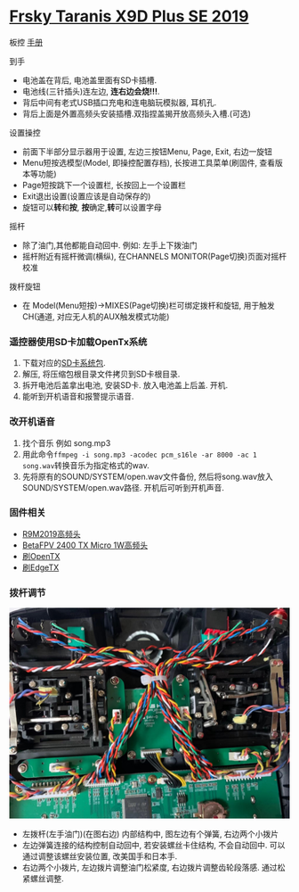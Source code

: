 # [Frsky Taranis X9D Plus SE 2019](https://www.frsky-rc.com/product/taranis-x9d-plus-se-2019/)
板控
[手册](./assets/X9D%20Plus%202019%20X9D%20Plus%20SE%202019%20-Manual.pdf)

到手
* 电池盖在背后, 电池盖里面有SD卡插槽.
* 电池线(三针插头)连左边, **连右边会烧!!!**.
* 背后中间有老式USB插口充电和连电脑玩模拟器, 耳机孔.
* 背后上面是外置高频头安装插槽.双指捏盖揭开放高频头入槽.(可选)

设置操控
* 前面下半部分显示器用于设置, 左边三按钮Menu, Page, Exit, 右边一旋钮
* Menu短按选模型(Model, 即操控配置存档), 长按进工具菜单(刷固件, 查看版本等功能)
* Page短按跳下一个设置栏, 长按回上一个设置栏
* Exit退出设置(设置应该是自动保存的)
* 旋钮可以**转**和**按**, **按**确定,**转**可以设置字母

摇杆
* 除了油门,其他都能自动回中. 例如: 左手上下拨油门
* 摇杆附近有摇杆微调(横纵), 在CHANNELS MONITOR(Page切换)页面对摇杆校准

拨杆旋钮
* 在 Model(Menu短按)->MIXES(Page切换)栏可绑定拨杆和旋钮, 用于触发CH(通道, 对应无人机的AUX触发模式功能)

### 遥控器使用SD卡加载OpenTx系统

1. 下载对应的[SD卡系统包](https://downloads.open-tx.org/2.3/release/sdcard/).
2. 解压, 将压缩包根目录文件拷贝到SD卡根目录.
3. 拆开电池后盖拿出电池, 安装SD卡. 放入电池盖上后盖. 开机.
4. 能听到开机语音和报警提示语音.

### 改开机语音
1. 找个音乐 例如 song.mp3
2. 用此命令```ffmpeg -i song.mp3 -acodec pcm_s16le -ar 8000 -ac 1 song.wav```转换音乐为指定格式的wav.
3. 先将原有的SOUND/SYSTEM/open.wav文件备份, 然后将song.wav放入SOUND/SYSTEM/open.wav路径. 开机后可听到开机声音.

### 固件相关
* [R9M2019高频头](./R9M2019_ELRS.md)
* [BetaFPV 2400 TX Micro 1W高频头](./BetaFPV_2400_TX_Micro_1W_ELRS.md)
* [刷OpenTX](./OpenTX.md)
* [刷EdgeTX](./EdgeTX.md)

### 拨杆调节
![遥控器内部图](./assets/rc_inner.jpg)
* 左拨杆(左手油门)(在图右边) 内部结构中, 图左边有个弹簧, 右边两个小拨片
* 左边弹簧连接的结构控制自动回中, 若安装螺丝卡住结构, 不会自动回中. 可以通过调整该螺丝安装位置, 改美国手和日本手.
* 右边两个小拨片, 左边拨片调整油门松紧度, 右边拨片调整齿轮段落感. 通过松紧螺丝调整.